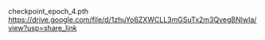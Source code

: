  checkpoint_epoch_4.pth https://drive.google.com/file/d/1zhuYo6ZXWCLL3mGSuTx2m3QvegBNlwIa/view?usp=share_link
